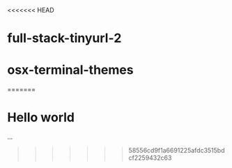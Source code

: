 <<<<<<< HEAD
# full-stack-tinyurl-2

# osx-terminal-themes
=======
# Hello world 
...
>>>>>>> 58556cd9f1a6691225afdc3515bdcf2259432c63
